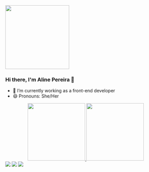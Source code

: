 <img src="https://i.giphy.com/media/S3Pe5NZqgmE8Tl3NI5/giphy-downsized-large.gif" width="200"/>

### Hi there, I'm Aline Pereira 👋


- 🔭 I’m currently working as a front-end developer
- 😄 Pronouns: She/Her

<div align="center">
  <a href="https://github.com/aline-pereira">
  <img height="180em" src="https://github-readme-stats.vercel.app/api?username=aline-pereira&show_icons=true&theme=dracula&include_all_commits=true&count_private=true"/>
  <img height="180em" src="https://github-readme-stats.vercel.app/api/top-langs/?username=aline-pereira&layout=compact&langs_count=7&theme=dracula"/>
</div>
 
<div> 
  <a href="https://instagram.com/__aliinesantos" target="_blank"><img src="https://img.shields.io/badge/-Instagram-%23E4405F?style=for-the-badge&logo=instagram&logoColor=white" target="_blank"></a>
  <a href = "mailto:pereiraline.aps@gmail.com"><img src="https://img.shields.io/badge/-Gmail-%23333?style=for-the-badge&logo=gmail&logoColor=white" target="_blank"></a>
  <a href="https://www.linkedin.com/in/aline-pereira010/" target="_blank"><img src="https://img.shields.io/badge/-LinkedIn-%230077B5?style=for-the-badge&logo=linkedin&logoColor=white" target="_blank"></a> 

</div>
